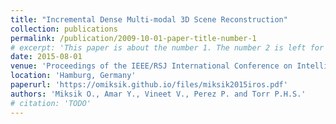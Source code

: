 ```yaml
---
title: "Incremental Dense Multi-modal 3D Scene Reconstruction"
collection: publications
permalink: /publication/2009-10-01-paper-title-number-1
# excerpt: 'This paper is about the number 1. The number 2 is left for future work.'
date: 2015-08-01
venue: 'Proceedings of the IEEE/RSJ International Conference on Intelligent Robots and Systems (IROS)'
location: 'Hamburg, Germany'
paperurl: 'https://omiksik.github.io/files/miksik2015iros.pdf'
authors: 'Miksik O., Amar Y., Vineet V., Perez P. and Torr P.H.S.'
# citation: 'TODO'
---
```

